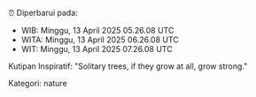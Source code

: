 ⏰ Diperbarui pada:
- WIB: Minggu, 13 April 2025 05.26.08 UTC
- WITA: Minggu, 13 April 2025 06.26.08 UTC
- WIT: Minggu, 13 April 2025 07.26.08 UTC

Kutipan Inspiratif:
"Solitary trees, if they grow at all, grow strong."


Kategori: nature

